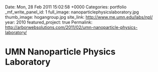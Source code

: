 Date: Mon, 28 Feb 2011 15:02:58 +0000
Categories: portfolio
_mf_write_panel_id: 1
full_image: nanoparticlephysicslaboratory.jpg
thumb_image: hogangroup.jpg
site_link: http://www.me.umn.edu/labs/npl/
year: 2010
featured_project: true
Permalink: http://arborwebsolutions.com/2011/02/umn-nanoparticle-physics-laboratory/

# UMN Nanoparticle Physics Laboratory


